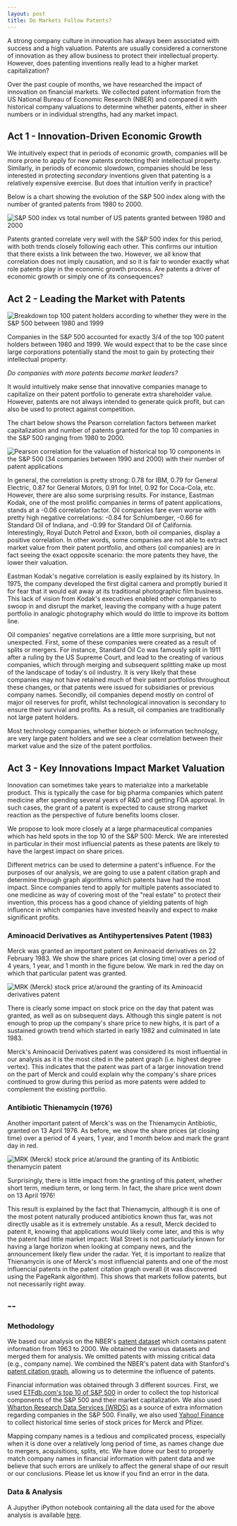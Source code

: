 ```yaml
---
layout: post
title: Do Markets Follow Patents?
---
```


A strong company culture in innovation has always been associated with success and a high valuation. Patents are usually considered a cornerstone of innovation as they allow business to protect their intellectual property. However, does patenting inventions really lead to a higher market capitalization?

Over the past couple of months, we have researched the impact of innovation on financial markets. We collected patent information from the US National Bureau of Economic Research (NBER) and compared it with historical company valuations to determine whether patents, either in sheer numbers or in individual strengths, had any market impact.


## Act 1 - Innovation-Driven Economic Growth

We intuitively expect that in periods of economic growth, companies will be more prone to apply for new patents protecting their intellectual property. Similarly, in periods of economic slowdown, companies should be less interested in protecting _secondary_ inventions given that patenting is a relatively expensive exercise. But does that intuition verify in practice?

Below is a chart showing the evolution of the S&P 500 index along with the number of granted patents from 1980 to 2000.

![S&P 500 index vs total number of US patents granted between 1980 and 2000](../images/snp_patents.png)

Patents granted correlate very well with the S&P 500 index for this period, with both trends closely following each other. This confirms our intuition that there exists a link between the two. However, we all know that correlation does not imply causation, and so it is fair to wonder exactly what role patents play in the economic growth process. Are patents a driver of economic growth or simply one of its consequences?


## Act 2 - Leading the Market with Patents

![Breakdown top 100 patent holders according to whether they were in the S&P 500 between 1980 and 1999](../images/top100.png)

Companies in the S&P 500 accounted for exactly 3/4 of the top 100 patent holders between 1980 and 1999. We would expect that to be the case since large corporations potentially stand the most to gain by protecting their intellectual property.

_Do companies with more patents become market leaders?_

It would intuitively make sense that innovative companies manage to capitalize on their patent portfolio to generate extra shareholder value. However, patents are not always intended to generate quick profit, but can also be used to protect against competition.

The chart below shows the Pearson correlation factors between market capitalization and number of patents granted for the top 10 companies in the S&P 500 ranging from 1980 to 2000. 

![Pearson correlation for the valuation of historical top 10 components in the S&P 500 (34 companies between 1990 and 2000) with their number of patent applications](../images/correlation.png)

In general, the correlation is pretty strong: 0.78 for IBM, 0.79 for General Electric, 0.87 for General Motors, 0.91 for Intel, 0.92 for Coca-Cola, etc. However, there are also some surprising results. For instance, Eastman Kodak, one of the most prolific companies in terms of patent applications, stands at a -0.06 correlation factor. Oil companies fare even worse with pretty high negative correlations: -0.84 for Schlumberger, -0.66 for Standard Oil of Indiana, and -0.99 for Standard Oil of California. Interestingly, Royal Dutch Petrol and Exxon, both oil companies, display a positive correlation. In other words, some companies are not able to extract market value from their patent portfolio, and others (oil companies) are in fact seeing the exact opposite scenario: the more patents they have, the lower their valuation.

Eastman Kodak's negative correlation is easily explained by its history. In 1975, the company developed the first digital camera and promptly buried it for fear that it would eat away at its traditional photographic film business. This lack of vision from Kodak's executives enabled other companies to swoop in and disrupt the market, leaving the company with a huge patent portfolio in analogic photography which would do little to improve its bottom line.

Oil companies' negative correlations are a little more surprising, but not unexpected. First, some of these companies were created as a result of splits or mergers. For instance, Standard Oil Co was famously split in 1911 after a ruling by the US Supreme Court, and lead to the creating of various companies, which through merging and subsequent splitting make up most of the landscape of today's oil industry. It is very likely that these companies may not have retained much of their patent portfolios throughout these changes, or that patents were issued for subsidiaries or previous company names. Secondly, oil companies depend mostly on control of major oil reserves for profit, whilst technological innovation is secondary to ensure their survival and profits. As a result, oil companies are traditionally not large patent holders.

Most technology companies, whether biotech or information technology, are very large patent holders and we see a clear correlation between their market value and the size of the patent portfolios.


## Act 3 - Key Innovations Impact Market Valuation

Innovation can sometimes take years to materialize into a marketable product. This is typically the case for big pharma companies which patent medicine after spending several years of R&D and getting FDA approval. In such cases, the grant of a patent is expected to cause strong market reaction as the perspective of future benefits looms closer.

We propose to look more closely at a large pharmaceutical companies which has held spots in the top 10 of the S&P 500: Merck. We are interested in particular in their most influencial patents as these patents are likely to have the largest impact on share prices.

Different metrics can be used to determine a patent's influence. For the purposes of our analysis, we are going to use a patent citation graph and determine through graph algorithms which patents have had the most impact. Since companies tend to apply for multiple patents associated to one medicine as way of covering most of the "real estate" to protect their invention, this process has a good chance of yielding patents of high influence in which companies have invested heavily and expect to make significant profits.

### Aminoacid Derivatives as Antihypertensives Patent (1983)

Merck was granted an important patent on Aminoacid derivatives on 22 February 1983. We show the share prices (at closing time) over a period of 4 years, 1 year, and 1 month in the figure below. We mark in red the day on which that particular patent was granted.

![MRK (Merck) stock price at/around the granting of its Aminoacid derivatives patent](../images/merck1.png)

There is clearly some impact on stock price on the day that patent was granted, as well as on subsequent days. Although this single patent is not enough to prop up the company's share price to new highs, it is part of a sustained growth trend which started in early 1982 and culminated in late 1983.

Merck's Aminoacid Derivatives patent was considered its most influential in our analysis as it is the most cited in the patent graph (i.e. highest degree vertex). This indicates that the patent was part of a larger innovation trend on the part of Merck and could explain why the company's share prices continued to grow during this period as more patents were added to complement the existing portfolio.

### Antibiotic Thienamycin (1976)

Another important patent of Merck's was on the Thienamycin Antibiotic, granted on 13 April 1976. As before, we show the share prices (at closing time) over a period of 4 years, 1 year, and 1 month below and mark the grant day in red.

![MRK (Merck) stock price at/around the granting of its Antibiotic thenamycin patent](../images/merck2.png)

Surprisingly, there is little impact from the granting of this patent, whether short term, medium term, or long term. In fact, the share price went down on 13 April 1976!

This result is explained by the fact that Thienamycin, although it is one of the most potent naturally produced antibiotics known thus far, was not directly usable as it is extremely unstable. As a result, Merck decided to patent it, knowing that applications would likely come later, and this is why the patent had little market impact: Wall Street is not particularly known for having a large horizon when looking at company news, and the announcement likely flew under the radar. Yet, it is important to realize that Thienamycin is one of Merck's most influencial patents and one of the most influencial patents in the patent citation graph overall (it was discovered using the PageRank algorithm). This shows that markets follow patents, but not necessarily right away.

--
--

### Methodology

We based our analysis on the NBER's [patent dataset](http://www.nber.org/patents/) which contains patent information from 1963 to 2000. We obtained the various datasets and merged them for analysis. We omitted patents with missing critical data (e.g., company name). We combined the NBER's patent data with Stanford's [patent citation graph](http://snap.stanford.edu/data/cit-Patents.txt.gz), allowing us to determine the influence of patents.

Financial information was obtained through 3 different sources. First, we used [ETFdb.com's top 10 of S&P 500](http://etfdb.com/history-of-the-s-and-p-500) in order to collect the top historical components of the S&P 500 and their market capitalization. We also used [Wharton Research Data Services (WRDS)](https://wrds-web.wharton.upenn.edu/wrds/) as a source of extra information regarding companies in the S&P 500. Finally, we also used [Yahoo! Finance](https://finance.yahoo.com/) to collect historical time series of stock prices for Merck and Pfizer.

Mapping company names is a tedious and complicated process, especially when it is done over a relatively long period of time, as names change due to mergers, acquisitions, splits, etc. We have done our best to properly match company names in financial information with patent data and we believe that such errors are unlikely to affect the general shape of our result or our conclusions. Please let us know if you find an error in the data.

### Data & Analysis

A Jupyther iPython notebook containing all the data used for the above analysis is available [here](https://github.com/mosimann/ADA/blob/master/Project/Project.ipynb).